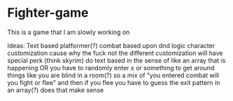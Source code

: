 # Fighter-game
This is a game that I am slowly working on

Ideas: 
Text based platformer(?) 
combat based upon dnd logic 
character customization cause why the fuck not 
the different customization will have special perk (think skyrim) 
do text based in the sense of like an array that is happening OR you have to randomly enter x or something to get around things like you are blind in a room(?) 
so a mix of "you entered combat will you fight or flee" and then if you flee you have to guess the exit pattern in an array(?) does that make sense
